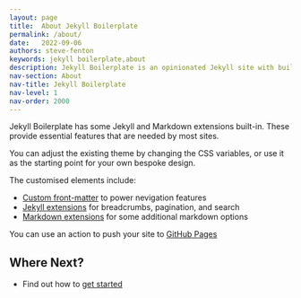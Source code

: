 ```yaml
---
layout: page
title:  About Jekyll Boilerplate
permalink: /about/
date:   2022-09-06
authors: steve-fenton
keywords: jekyll boilerplate,about
description: Jekyll Boilerplate is an opinionated Jekyll site with built in theme and extensions.
nav-section: About
nav-title: Jekyll Boilerplate
nav-level: 1
nav-order: 2000
---
```


Jekyll Boilerplate has some Jekyll and Markdown extensions built-in. These provide essential features that are needed by most sites.

You can adjust the existing theme by changing the CSS variables, or use it as the starting point for your own bespoke design.

The customised elements include:

- [Custom front-matter](/about/front-matter/) to power nevigation features
- [Jekyll extensions](/about/jekyll-extensions/) for breadcrumbs, pagination, and search
- [Markdown extensions](/about/markdown-extensions/) for some additional markdown options

You can use an action to push your site to [GitHub Pages](/about/github-pages/)

## Where Next?

- Find out how to [get started](/about/getting-started/)